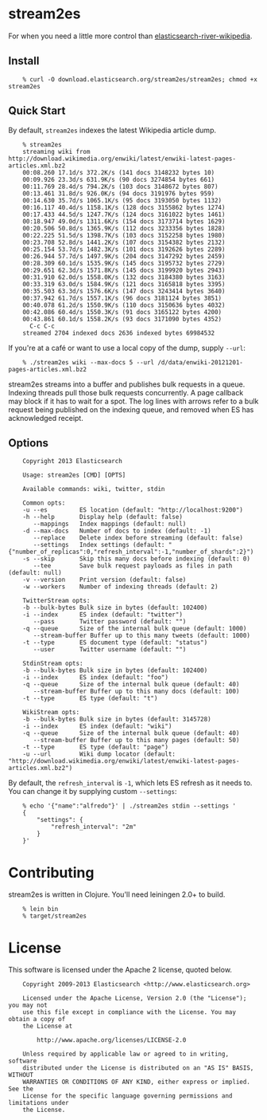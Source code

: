 # stream2es

For when you need a little more control than
[elasticsearch-river-wikipedia](https://github.com/elasticsearch/elasticsearch-river-wikipedia).

## Install

        % curl -O download.elasticsearch.org/stream2es/stream2es; chmod +x stream2es

## Quick Start

By default, `stream2es` indexes the latest Wikipedia article dump.

        % stream2es
        streaming wiki from http://download.wikimedia.org/enwiki/latest/enwiki-latest-pages-articles.xml.bz2
        00:08.260 17.1d/s 372.2K/s (141 docs 3148232 bytes 10)
        00:09.926 23.3d/s 631.9K/s (90 docs 3274854 bytes 661)
        00:11.769 28.4d/s 794.2K/s (103 docs 3148672 bytes 807)
        00:13.461 31.8d/s 926.0K/s (94 docs 3191976 bytes 959)
        00:14.630 35.7d/s 1065.1K/s (95 docs 3193050 bytes 1132)
        00:16.117 40.4d/s 1158.1K/s (128 docs 3155862 bytes 1274)
        00:17.433 44.5d/s 1247.7K/s (124 docs 3161022 bytes 1461)
        00:18.947 49.0d/s 1311.6K/s (154 docs 3173714 bytes 1629)
        00:20.506 50.8d/s 1365.9K/s (112 docs 3233356 bytes 1828)
        00:22.225 51.5d/s 1398.7K/s (103 docs 3152258 bytes 1980)
        00:23.708 52.8d/s 1441.2K/s (107 docs 3154382 bytes 2132)
        00:25.154 53.7d/s 1482.3K/s (101 docs 3192626 bytes 2289)
        00:26.944 57.7d/s 1497.9K/s (204 docs 3147292 bytes 2459)
        00:28.309 60.1d/s 1535.9K/s (145 docs 3195732 bytes 2729)
        00:29.651 62.3d/s 1571.8K/s (145 docs 3199920 bytes 2943)
        00:31.910 62.0d/s 1558.0K/s (132 docs 3184380 bytes 3163)
        00:33.319 63.0d/s 1584.9K/s (121 docs 3165818 bytes 3395)
        00:35.503 63.3d/s 1576.6K/s (147 docs 3243414 bytes 3640)
        00:37.942 61.7d/s 1557.1K/s (96 docs 3181124 bytes 3851)
        00:40.078 61.2d/s 1550.9K/s (110 docs 3150636 bytes 4032)
        00:42.086 60.4d/s 1550.3K/s (91 docs 3165122 bytes 4200)
        00:43.861 60.1d/s 1558.2K/s (93 docs 3171090 bytes 4352)
          C-c C-c
        streamed 2704 indexed docs 2636 indexed bytes 69984532

If you're at a café or want to use a local copy of the dump, supply `--url`:

        % ./stream2es wiki --max-docs 5 --url /d/data/enwiki-20121201-pages-articles.xml.bz2

stream2es streams into a buffer and publishes bulk requests in a
queue.  Indexing threads pull those bulk requests concurrently.  A
page callback may block if it has to wait for a spot.  The log lines
with arrows refer to a bulk request being published on the indexing
queue, and removed when ES has acknowledged receipt.

## Options

        Copyright 2013 Elasticsearch
        
        Usage: stream2es [CMD] [OPTS]
        
        Available commands: wiki, twitter, stdin
        
        Common opts:
        -u --es         ES location (default: "http://localhost:9200")
        -h --help       Display help (default: false)
           --mappings   Index mappings (default: null)
        -d --max-docs   Number of docs to index (default: -1)
           --replace    Delete index before streaming (default: false)
           --settings   Index settings (default: "{"number_of_replicas":0,"refresh_interval":-1,"number_of_shards":2}")
        -s --skip       Skip this many docs before indexing (default: 0)
           --tee        Save bulk request payloads as files in path (default: null)
        -v --version    Print version (default: false)
        -w --workers    Number of indexing threads (default: 2)
        
        TwitterStream opts:
        -b --bulk-bytes Bulk size in bytes (default: 102400)
        -i --index      ES index (default: "twitter")
           --pass       Twitter password (default: "")
        -q --queue      Size of the internal bulk queue (default: 1000)
           --stream-buffer Buffer up to this many tweets (default: 1000)
        -t --type       ES document type (default: "status")
           --user       Twitter username (default: "")
        
        StdinStream opts:
        -b --bulk-bytes Bulk size in bytes (default: 102400)
        -i --index      ES index (default: "foo")
        -q --queue      Size of the internal bulk queue (default: 40)
           --stream-buffer Buffer up to this many docs (default: 100)
        -t --type       ES type (default: "t")
        
        WikiStream opts:
        -b --bulk-bytes Bulk size in bytes (default: 3145728)
        -i --index      ES index (default: "wiki")
        -q --queue      Size of the internal bulk queue (default: 40)
           --stream-buffer Buffer up to this many pages (default: 50)
        -t --type       ES type (default: "page")
        -u --url        Wiki dump locator (default: "http://download.wikimedia.org/enwiki/latest/enwiki-latest-pages-articles.xml.bz2")

By default, the `refresh_interval` is `-1`, which lets ES refresh as
it needs to.  You can change it by supplying custom `--settings`:

        % echo '{"name":"alfredo"}' | ./stream2es stdin --settings '
        {
            "settings": {
                "refresh_interval": "2m"
            }
        }'


# Contributing

stream2es is written in Clojure.  You'll need leiningen 2.0+ to build.

        % lein bin
        % target/stream2es

# License

This software is licensed under the Apache 2 license, quoted below.

        Copyright 2009-2013 Elasticsearch <http://www.elasticsearch.org>

        Licensed under the Apache License, Version 2.0 (the "License"); you may not
        use this file except in compliance with the License. You may obtain a copy of
        the License at

            http://www.apache.org/licenses/LICENSE-2.0

        Unless required by applicable law or agreed to in writing, software
        distributed under the License is distributed on an "AS IS" BASIS, WITHOUT
        WARRANTIES OR CONDITIONS OF ANY KIND, either express or implied. See the
        License for the specific language governing permissions and limitations under
        the License.

